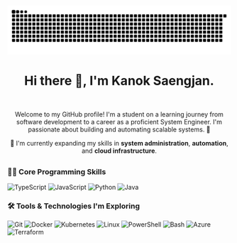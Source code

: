 <p align = "center">
	<img src = "https://github.com/7oSkaaa/7oSkaaa/blob/output/github-contribution-grid-snake.svg?" alt = "Snake Game"/>
</p>

<h1 align="center">
	Hi there 👋, I'm <strong>Kanok Saengjan</strong>.
</h1>
<br/>
<p align = "center">
	Welcome to my GitHub profile! I'm a student on a learning journey from software development to a career as a proficient System Engineer. I'm passionate about building and automating scalable systems. 🚀
</p>
<p align="center">
	🌱 I'm currently expanding my skills in <strong>system administration</strong>, <strong>automation</strong>, and <strong>cloud infrastructure</strong>.
</p>

##

<h3 align="left">👨‍💻 Core Programming Skills</h3>
<p align='left'>
    <img src="https://img.shields.io/badge/typescript-%23007ACC.svg?style=for-the-badge&logo=typescript&logoColor=white" alt="TypeScript" height="40"/>
    <img src="https://img.shields.io/badge/javascript-%23323330.svg?style=for-the-badge&logo=javascript&logoColor=%23F7DF1E" alt="JavaScript" height="40"/>
    <img src="https://img.shields.io/badge/python-%233776AB.svg?style=for-the-badge&logo=python&logoColor=white" alt="Python" height="40"/>
    <img src="https://img.shields.io/badge/java-%23ED8B00.svg?style=for-the-badge&logo=openjdk&logoColor=white" alt="Java" height="40"/>
</p>

<h3 align="left">🛠️ Tools & Technologies I'm Exploring</h3>
<p align='left'>
    <img src="https://img.shields.io/badge/git-%23F05033.svg?style=for-the-badge&logo=git&logoColor=white" alt="Git" height="40"/>
    <img src="https://img.shields.io/badge/docker-%230db7ed.svg?style=for-the-badge&logo=docker&logoColor=white" alt="Docker" height="40"/>
    <img src="https://img.shields.io/badge/kubernetes-%23326ce5.svg?style=for-the-badge&logo=kubernetes&logoColor=white" alt="Kubernetes" height="40"/>
    <img src="https://img.shields.io/badge/linux-%23FCC624.svg?style=for-the-badge&logo=linux&logoColor=black" alt="Linux" height="40"/>
    <img src="https://img.shields.io/badge/powershell-%235391FE.svg?style=for-the-badge&logo=powershell&logoColor=white" alt="PowerShell" height="40"/>
    <img src="https://img.shields.io/badge/bash-%23121011.svg?style=for-the-badge&logo=gnu-bash&logoColor=white" alt="Bash" height="40"/>
    <img src="https://img.shields.io/badge/azure-%230072C6.svg?style=for-the-badge&logo=microsoftazure&logoColor=white" alt="Azure" height="40"/>
    <img src="https://img.shields.io/badge/terraform-%235835CC.svg?style=for-the-badge&logo=terraform&logoColor=white" alt="Terraform" height="40"/>
</p>
